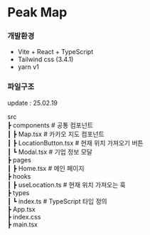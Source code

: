 # Peak Map

### 개발환경

- Vite + React + TypeScript
- Tailwind css (3.4.1)
- yarn v1

### 파일구조

update : 25.02.19<br>

src<br>
┣ components # 공통 컴포넌트 <br>
┃ ┣ Map.tsx # 카카오 지도 컴포넌트<br>
┃ ┣ LocationButton.tsx # 현재 위치 가져오기 버튼<br>
┃ ┗ Modal.tsx # 기업 정보 모달<br>
┣ pages<br>
┃ ┣ Home.tsx # 메인 페이지<br>
┣ hooks<br>
┃ ┣ useLocation.ts # 현재 위치 가져오는 훅<br>
┣ types<br>
┃ ┗ index.ts # TypeScript 타입 정의<br>
┣ App.tsx <br>
┣ index.css <br>
┣ main.tsx
